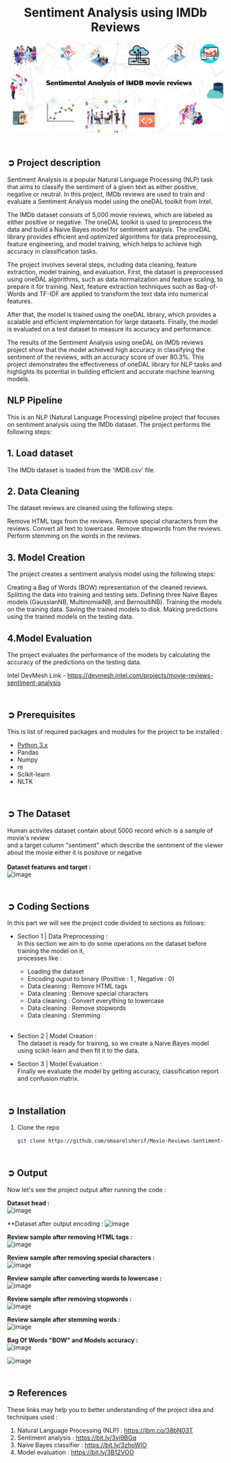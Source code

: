<!-- PROJECT TITLE -->
<h1 align="center">Sentiment Analysis using IMDb Reviews</h1>

<!-- HEADER -->
<p align="center">
  <img src="Images/Movies_Header.jpg"/>
</p>

<!-- PROJECT DESCRIPTION -->
## <br>**➲ Project description**

Sentiment Analysis is a popular Natural Language Processing (NLP) task that aims to classify the sentiment of a given text as either positive, negative or neutral. In this project, IMDb reviews are used to train and evaluate a Sentiment Analysis model using the oneDAL toolkit from Intel.

The IMDb dataset consists of 5,000 movie reviews, which are labeled as either positive or negative. The oneDAL toolkit is used to preprocess the data and build a Naive Bayes model for sentiment analysis. The oneDAL library provides efficient and optimized algorithms for data preprocessing, feature engineering, and model training, which helps to achieve high accuracy in classification tasks.

The project involves several steps, including data cleaning, feature extraction, model training, and evaluation. First, the dataset is preprocessed using oneDAL algorithms, such as data normalization and feature scaling, to prepare it for training. Next, feature extraction techniques such as Bag-of-Words and TF-IDF are applied to transform the text data into numerical features.

After that, the model is trained using the oneDAL library, which provides a scalable and efficient implementation for large datasets. Finally, the model is evaluated on a test dataset to measure its accuracy and performance.

The results of the Sentiment Analysis using oneDAL on IMDb reviews project show that the model achieved high accuracy in classifying the sentiment of the reviews, with an accuracy score of over 80.3%. This project demonstrates the effectiveness of oneDAL library for NLP tasks and highlights its potential in building efficient and accurate machine learning models.



## NLP Pipeline 
This is an NLP (Natural Language Processing) pipeline project that focuses on sentiment analysis using the IMDb dataset. The project performs the following steps:

## 1. Load dataset
The IMDb dataset is loaded from the 'IMDB.csv' file.

## 2. Data Cleaning
The dataset reviews are cleaned using the following steps:

Remove HTML tags from the reviews.
Remove special characters from the reviews.
Convert all text to lowercase.
Remove stopwords from the reviews.
Perform stemming on the words in the reviews.

## 3. Model Creation
The project creates a sentiment analysis model using the following steps:

Creating a Bag of Words (BOW) representation of the cleaned reviews.
Splitting the data into training and testing sets.
Defining three Naive Bayes models (GaussianNB, MultinomialNB, and BernoulliNB).
Training the models on the training data.
Saving the trained models to disk.
Making predictions using the trained models on the testing data.

## 4.Model Evaluation
The project evaluates the performance of the models by calculating the accuracy of the predictions on the testing data.






Intel DevMesh Link - https://devmesh.intel.com/projects/movie-reviews-sentiment-analysis

<!-- PREREQUISTIES -->
## <br>**➲ Prerequisites**
This is list of required packages and modules for the project to be installed :
* <a href="https://www.python.org/downloads/" target="_blank">Python 3.x</a>
* Pandas 
* Numpy
* re
* Scikit-learn
* NLTK

## <br>**➲ The Dataset**
Human activites dataset contain about 5000 record which is a sample of movie's review<br>
and a target column "sentiment" which describe the sentiment of the viewer about the movie either it is positove or negative<br>
<br>**Dataset features and target :**<br>
![image](https://github.com/viveklistenus/Sentiment_Analysis_using_IMDB_Reviews/assets/28853520/3933cc5e-d891-4fc1-a3c0-637402c7ee12)
<br>


<!-- CODING SECTIONS -->
## <br>**➲ Coding Sections**
In this part we will see the project code divided to sections as follows:
<br>

- Section 1 | Data Preprocessing :<br>
In this section we aim to do some operations on the dataset before training the model on it,
<br>processes like :
  - Loading the dataset
  - Encoding ouput to binary (Positive : 1 , Negative : 0) 
  - Data cleaning : Remove HTML tags
  - Data cleaning : Remove special characters
  - Data cleaning : Convert everything to lowercase
  - Data cleaning : Remove stopwords
  - Data cleaning : Stemming<br><br>

- Section 2 | Model Creation :<br>
The dataset is ready for training, so we create a Naive Bayes model using scikit-learn and then fit it to the data.<br>

- Section 3 | Model Evaluation :<br>
Finally we evaluate the model by getting accuracy, classification report and confusion matrix.

<!-- INSTALLATION -->
## <br>**➲ Installation**
1. Clone the repo
   ```sh
   git clone https://github.com/omaarelsherif/Movie-Reviews-Sentiment-Analysis-Using-Machine-Learning.git
   ```

<!-- OUTPUT -->
## <br>**➲ Output**
Now let's see the project output after running the code :

**Dataset head :**<br>
![image](https://github.com/viveklistenus/Sentiment_Analysis_using_IMDB_Reviews/assets/28853520/3933cc5e-d891-4fc1-a3c0-637402c7ee12)

**Dataset after output encoding :
![image](https://github.com/viveklistenus/Sentiment_Analysis_using_IMDB_Reviews/assets/28853520/cc6d8e42-7fb6-48f8-a5d4-2108fe10f1b4)

**Review sample after removing HTML tags :**<br>
![image](https://github.com/viveklistenus/Sentiment_Analysis_using_IMDB_Reviews/assets/28853520/d2163ca0-2697-4c9b-85b6-cc627fc24220)

**Review sample after removing special characters :**<br>
![image](https://github.com/viveklistenus/Sentiment_Analysis_using_IMDB_Reviews/assets/28853520/810a7505-ce63-4169-8677-fef30f318535)

**Review sample after converting words to lowercase :**<br>
![image](https://github.com/viveklistenus/Sentiment_Analysis_using_IMDB_Reviews/assets/28853520/229b29fd-6283-4dd7-a3bf-21f9a7ab8606)

**Review sample after removing stopwords :**<br>
![image](https://github.com/viveklistenus/Sentiment_Analysis_using_IMDB_Reviews/assets/28853520/51e1c087-58e2-4ea5-8b09-3aee63ba2a5c)

**Review sample after stemming words :**<br>
![image](https://github.com/viveklistenus/Sentiment_Analysis_using_IMDB_Reviews/assets/28853520/fd676ee8-eb9d-405e-94c3-b4c1c817fdb3)


**Bag Of Words "BOW" and Models accuracy :**<br>
![image](https://github.com/viveklistenus/Sentiment_Analysis_using_IMDB_Reviews/assets/28853520/cb23540c-d3d2-4ab6-a7fd-8efae9c67a17)

![image](https://github.com/viveklistenus/Sentiment_Analysis_using_IMDB_Reviews/assets/28853520/34bb1784-c9e8-4055-a1fc-079793ac72c6)





<!-- REFERENCES -->
## <br>**➲ References**
These links may help you to better understanding of the project idea and techniques used :
1. Natural Language Processing (NLP) : https://ibm.co/38bN03T
2. Sentiment analysis : https://bit.ly/3yi9BGq
3. Naive Bayes classifier : https://bit.ly/3zhoWIO
4. Model evaluation : https://bit.ly/3B12VOO
